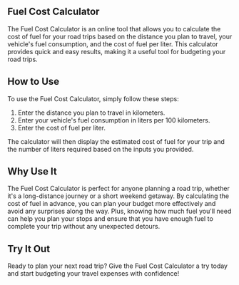 ## Fuel Cost Calculator
The Fuel Cost Calculator is an online tool that allows you to calculate the cost of fuel for your road trips based on the distance you plan to travel, your vehicle's fuel consumption, and the cost of fuel per liter. This calculator provides quick and easy results, making it a useful tool for budgeting your road trips.

## How to Use
To use the Fuel Cost Calculator, simply follow these steps:

1. Enter the distance you plan to travel in kilometers.
2. Enter your vehicle's fuel consumption in liters per 100 kilometers.
3. Enter the cost of fuel per liter.

The calculator will then display the estimated cost of fuel for your trip and the number of liters required based on the inputs you provided.

## Why Use It
The Fuel Cost Calculator is perfect for anyone planning a road trip, whether it's a long-distance journey or a short weekend getaway. By calculating the cost of fuel in advance, you can plan your budget more effectively and avoid any surprises along the way. Plus, knowing how much fuel you'll need can help you plan your stops and ensure that you have enough fuel to complete your trip without any unexpected detours.

## Try It Out
Ready to plan your next road trip? Give the Fuel Cost Calculator a try today and start budgeting your travel expenses with confidence!
